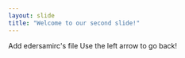 ```yaml
---
layout: slide
title: "Welcome to our second slide!"
---
```

Add edersamirc's file
Use the left arrow to go back!
